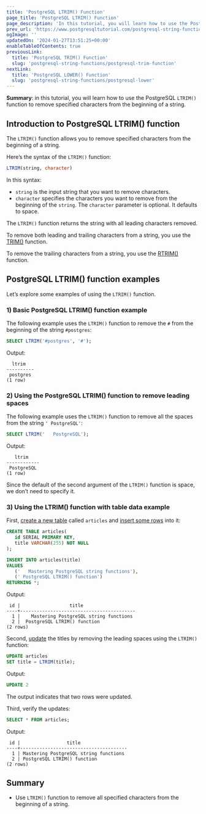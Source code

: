 ```yaml
---
title: 'PostgreSQL LTRIM() Function'
page_title: 'PostgreSQL LTRIM() Function'
page_description: 'In this tutorial, you will learn how to use the PostgreSQL LTRIM() function to remove specified characters from the beginning of a string.'
prev_url: 'https://www.postgresqltutorial.com/postgresql-string-functions/postgresql-ltrim/'
ogImage: ''
updatedOn: '2024-01-27T13:51:25+00:00'
enableTableOfContents: true
previousLink:
  title: 'PostgreSQL TRIM() Function'
  slug: 'postgresql-string-functions/postgresql-trim-function'
nextLink:
  title: 'PostgreSQL LOWER() Function'
  slug: 'postgresql-string-functions/postgresql-lower'
---
```


**Summary**: in this tutorial, you will learn how to use the PostgreSQL `LTRIM()` function to remove specified characters from the beginning of a string.

## Introduction to PostgreSQL LTRIM() function

The `LTRIM()` function allows you to remove specified characters from the beginning of a string.

Here’s the syntax of the `LTRIM()` function:

```sql
LTRIM(string, character)
```

In this syntax:

- `string` is the input string that you want to remove characters.
- `character` specifies the characters you want to remove from the beginning of the `string`. The `character` parameter is optional. It defaults to space.

The `LTRIM()` function returns the string with all leading characters removed.

To remove both leading and trailing characters from a string, you use the [TRIM()](postgresql-trim-function) function.

To remove the trailing characters from a string, you use the [RTRIM()](postgresql-rtrim) function.

## PostgreSQL LTRIM() function examples

Let’s explore some examples of using the `LTRIM()` function.

### 1\) Basic PostgreSQL LTRIM() function example

The following example uses the `LTRIM()` function to remove the `#` from the beginning of the string `#postgres`:

```sql
SELECT LTRIM('#postgres', '#');
```

Output:

```text
  ltrim
----------
 postgres
(1 row)
```

### 2\) Using the PostgreSQL LTRIM() function to remove leading spaces

The following example uses the `LTRIM()` function to remove all the spaces from the string `' PostgreSQL'`:

```sql
SELECT LTRIM('   PostgreSQL');
```

Output:

```text
   ltrim
------------
 PostgreSQL
(1 row)
```

Since the default of the second argument of the `LTRIM()` function is space, we don’t need to specify it.

### 3\) Using the LTRIM() function with table data example

First, [create a new table](../postgresql-tutorial/postgresql-create-table) called `articles` and [insert some rows](../postgresql-tutorial/postgresql-insert-multiple-rows) into it:

```sql
CREATE TABLE articles(
   id SERIAL PRIMARY KEY,
   title VARCHAR(255) NOT NULL
);

INSERT INTO articles(title)
VALUES
   ('   Mastering PostgreSQL string functions'),
   (' PostgreSQL LTRIM() function')
RETURNING *;
```

Output:

```text
 id |                  title
----+------------------------------------------
  1 |    Mastering PostgreSQL string functions
  2 |  PostgreSQL LTRIM() function
(2 rows)
```

Second, [update](../postgresql-tutorial/postgresql-update) the titles by removing the leading spaces using the `LTRIM()` function:

```sql
UPDATE articles
SET title = LTRIM(title);
```

Output:

```sql
UPDATE 2
```

The output indicates that two rows were updated.

Third, verify the updates:

```sql
SELECT * FROM articles;
```

Output:

```text
 id |                 title
----+---------------------------------------
  1 | Mastering PostgreSQL string functions
  2 | PostgreSQL LTRIM() function
(2 rows)
```

## Summary

- Use `LTRIM()` function to remove all specified characters from the beginning of a string.
